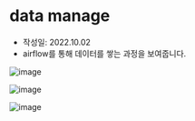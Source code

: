 # data manage
- 작성일: 2022.10.02
- airflow를 통해 데이터를 쌓는 과정을 보여줍니다.

![image](https://user-images.githubusercontent.com/51036842/193864206-d091ef68-83f1-43be-b7ba-cc7854bb39b5.png)

![image](https://user-images.githubusercontent.com/51036842/193864356-99d0b0d1-7826-48ed-92a8-53915cd6ae51.png)

![image](https://user-images.githubusercontent.com/51036842/193864098-b8e95353-ae4c-491b-98e3-a3467379991b.png)
